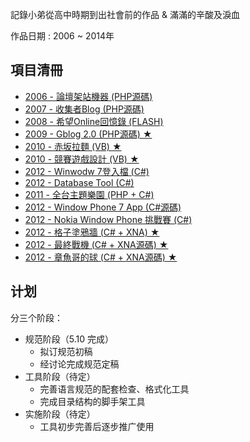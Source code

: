 記錄小弟從高中時期到出社會前的作品 & 滿滿的辛酸及淚血

作品日期 : 2006 ~ 2014年      


## 項目清冊  

* [2006 - 論壇架站機器  (PHP源碼)](./MyProject/Flash_http/)
* [2007 - 收集者Blog  (PHP源碼)](./MyProject/Blog/)
* [2008 - 希望Online回憶錄  (FLASH)](./MyProject/Flash/)
* [2009 - Gblog 2.0  (PHP源碼) ★](./MyProject/Gblog/)
* [2010 - 赤坂拉麵  (VB) ★](./MyProject/noodles/)
* [2010 - 競賽遊戲設計  (VB) ★](./MyProject/CarGame/)
* [2012 - Winwodw 7登入檔  (C#)](./MyProject/WindowRegiter/)
* [2012 - Database Tool  (C#)](./MyProject/DatabaseTool/)
* [2011 - 全台主題樂園  (PHP + C#)](./MyProject/park/)
* [2012 - Window Phone 7 App  (C#源碼)](./MyProject/WindowPhone7app/)
* [2012 - Nokia Window Phone 挑戰賽  (C#)](./MyProject/NokiaWindowPhone/)
* [2012 - 格子塗鴉牆  (C# + XNA) ★](./MyProject/wall/readme.md)
* [2012 - 最終戰機  (C# + XNA源碼) ★](./MyProject/hero/readme.md)
* [2012 - 章魚哥的球  (C# + XNA源碼) ★](./MyProject/Bobo/readme.md)




## 计划

分三个阶段：

* 规范阶段（5.10 完成）
    * 拟订规范初稿
    * 经讨论完成规范定稿
* 工具阶段（待定）
    * 完善语言规范的配套检查、格式化工具
    * 完成目录结构的脚手架工具
* 实施阶段（待定）
    * 工具初步完善后逐步推广使用

